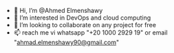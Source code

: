 - 👋 Hi, I’m @Ahmed Elmenshawy
- 👀 I’m interested in DevOps and cloud computing
- 💞️ I’m looking to collaborate on any project for free
- 📫 reach me vi whatsapp "+20 1000 2929 19" or email "ahmad.elmenshawy90@gmail.com"

<!---
elmenshawy90/elmenshawy90 is a ✨ special ✨ repository because its `README.md` (this file) appears on your GitHub profile.
You can click the Preview link to take a look at your changes.
--->
